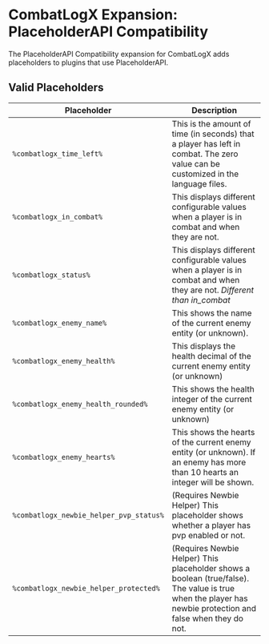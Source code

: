# CombatLogX Expansion: PlaceholderAPI Compatibility
The PlaceholderAPI Compatibility expansion for CombatLogX adds placeholders to plugins that use PlaceholderAPI.

## Valid Placeholders
| Placeholder | Description |
| ----------- | ----------- |
| `%combatlogx_time_left%` | This is the amount of time (in seconds) that a player has left in combat. The zero value can be customized in the language files. |
| `%combatlogx_in_combat%` | This displays different configurable values when a player is in combat and when they are not. |
| `%combatlogx_status%` | This displays different configurable values when a player is in combat and when they are not. *Different than in_combat* |
| `%combatlogx_enemy_name%` | This shows the name of the current enemy entity (or unknown). |
| `%combatlogx_enemy_health%` | This displays the health decimal of the current enemy entity (or unknown) |
| `%combatlogx_enemy_health_rounded%` | This shows the health integer of the current enemy entity (or unknown) |
| `%combatlogx_enemy_hearts%` | This shows the hearts of the current enemy entity (or unknown). If an enemy has more than 10 hearts an integer will be shown. |
| `%combatlogx_newbie_helper_pvp_status%` | (Requires Newbie Helper) This placeholder shows whether a player has pvp enabled or not. |
| `%combatlogx_newbie_helper_protected%` | (Requires Newbie Helper) This placeholder shows a boolean (true/false). The value is true when the player has newbie protection and false when they do not. |